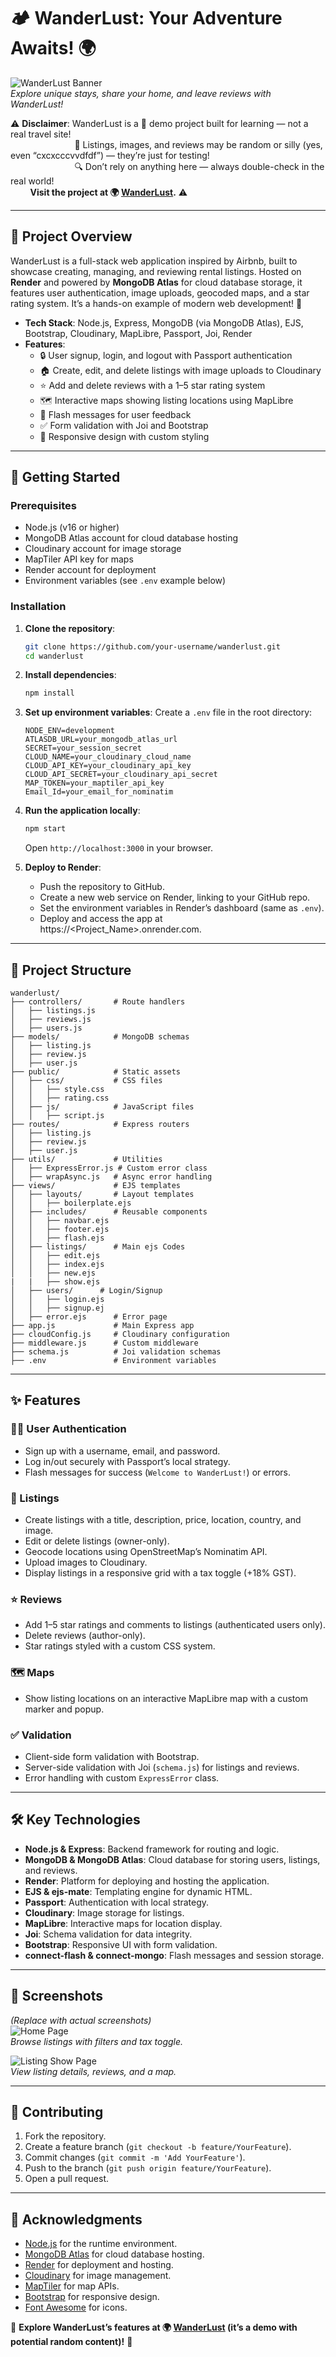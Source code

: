 # 🏕️ WanderLust: Your Adventure Awaits! 🌍

![WanderLust Banner](https://via.placeholder.com/1200x300.png?text=WanderLust+Adventure)  
*Explore unique stays, share your home, and leave reviews with WanderLust!*

⚠️ **Disclaimer**: WanderLust is a 🚀 demo project built for learning — not a real travel site!<br>
&nbsp;&nbsp;&nbsp;&nbsp;&nbsp;&nbsp;&nbsp;&nbsp;&nbsp;&nbsp;&nbsp;&nbsp;&nbsp;&nbsp;&nbsp;&nbsp;&nbsp;&nbsp;&nbsp;&nbsp;&nbsp;&nbsp;&nbsp;&nbsp;&nbsp;&nbsp;🧪 Listings, images, and reviews may be random or silly (yes, even “cxcxcccvvdfdf”) — they’re just for testing!<br>
&nbsp;&nbsp;&nbsp;&nbsp;&nbsp;&nbsp;&nbsp;&nbsp;&nbsp;&nbsp;&nbsp;&nbsp;&nbsp;&nbsp;&nbsp;&nbsp;&nbsp;&nbsp;&nbsp;&nbsp;&nbsp;&nbsp;&nbsp;&nbsp;&nbsp;&nbsp;🔍 Don’t rely on anything here — always double-check in the real world!<br>
&nbsp;&nbsp;&nbsp;&nbsp;&nbsp;&nbsp;&nbsp;&nbsp;**Visit the project at 🌍 [WanderLust](https://wanderlust-d6vl.onrender.com/listings).** ⚠️

---

## 📖 Project Overview

WanderLust is a full-stack web application inspired by Airbnb, built to showcase creating, managing, and reviewing rental listings. Hosted on **Render** and powered by **MongoDB Atlas** for cloud database storage, it features user authentication, image uploads, geocoded maps, and a star rating system. It’s a hands-on example of modern web development! 🚀

- **Tech Stack**: Node.js, Express, MongoDB (via MongoDB Atlas), EJS, Bootstrap, Cloudinary, MapLibre, Passport, Joi, Render
- **Features**:
  - 🔒 User signup, login, and logout with Passport authentication
  - 🏠 Create, edit, and delete listings with image uploads to Cloudinary
  - ⭐ Add and delete reviews with a 1–5 star rating system
  - 🗺️ Interactive maps showing listing locations using MapLibre
  - 📢 Flash messages for user feedback
  - ✅ Form validation with Joi and Bootstrap
  - 📱 Responsive design with custom styling

---

## 🚀 Getting Started

### Prerequisites
- Node.js (v16 or higher)
- MongoDB Atlas account for cloud database hosting
- Cloudinary account for image storage
- MapTiler API key for maps
- Render account for deployment
- Environment variables (see `.env` example below)

### Installation
1. **Clone the repository**:
   ```bash
   git clone https://github.com/your-username/wanderlust.git
   cd wanderlust
   ```

2. **Install dependencies**:
   ```bash
   npm install
   ```

3. **Set up environment variables**:
   Create a `.env` file in the root directory:
   ```env
   NODE_ENV=development
   ATLASDB_URL=your_mongodb_atlas_url
   SECRET=your_session_secret
   CLOUD_NAME=your_cloudinary_cloud_name
   CLOUD_API_KEY=your_cloudinary_api_key
   CLOUD_API_SECRET=your_cloudinary_api_secret
   MAP_TOKEN=your_maptiler_api_key
   Email_Id=your_email_for_nominatim
   ```

4. **Run the application locally**:
   ```bash
   npm start
   ```
   Open `http://localhost:3000` in your browser.

5. **Deploy to Render**:
   - Push the repository to GitHub.
   - Create a new web service on Render, linking to your GitHub repo.
   - Set the environment variables in Render’s dashboard (same as `.env`).
   - Deploy and access the app at https://<Project_Name>.onrender.com.

---

## 📂 Project Structure

```plaintext
wanderlust/
├── controllers/       # Route handlers
│   ├── listings.js
│   ├── reviews.js
│   ├── users.js
├── models/            # MongoDB schemas
│   ├── listing.js
│   ├── review.js
│   ├── user.js
├── public/            # Static assets
│   ├── css/           # CSS files
│   │   ├── style.css
│   │   ├── rating.css
│   ├── js/            # JavaScript files
│   │   ├── script.js
├── routes/            # Express routers
│   ├── listing.js
│   ├── review.js
│   ├── user.js
├── utils/             # Utilities
│   ├── ExpressError.js # Custom error class
│   ├── wrapAsync.js   # Async error handling
├── views/             # EJS templates
│   ├── layouts/       # Layout templates
│   │   ├── boilerplate.ejs
│   ├── includes/      # Reusable components
│   │   ├── navbar.ejs
│   │   ├── footer.ejs
│   │   ├── flash.ejs
│   ├── listings/      # Main ejs Codes
│   │   ├── edit.ejs
│   │   ├── index.ejs
│   │   ├── new.ejs
|   |   ├── show.ejs
│   ├── users/      # Login/Signup
│   │   ├── login.ejs
│   │   ├── signup.ej
│   ├── error.ejs      # Error page
├── app.js             # Main Express app
├── cloudConfig.js     # Cloudinary configuration
├── middleware.js      # Custom middleware
├── schema.js          # Joi validation schemas
├── .env               # Environment variables
```

---

## ✨ Features

### 🧑‍💻 User Authentication
- Sign up with a username, email, and password.
- Log in/out securely with Passport’s local strategy.
- Flash messages for success (`Welcome to WanderLust!`) or errors.

### 🏡 Listings
- Create listings with a title, description, price, location, country, and image.
- Edit or delete listings (owner-only).
- Geocode locations using OpenStreetMap’s Nominatim API.
- Upload images to Cloudinary.
- Display listings in a responsive grid with a tax toggle (+18% GST).

### ⭐ Reviews
- Add 1–5 star ratings and comments to listings (authenticated users only).
- Delete reviews (author-only).
- Star ratings styled with a custom CSS system.

### 🗺️ Maps
- Show listing locations on an interactive MapLibre map with a custom marker and popup.

### ✅ Validation
- Client-side form validation with Bootstrap.
- Server-side validation with Joi (`schema.js`) for listings and reviews.
- Error handling with custom `ExpressError` class.

---

## 🛠️ Key Technologies

- **Node.js & Express**: Backend framework for routing and logic.
- **MongoDB & MongoDB Atlas**: Cloud database for storing users, listings, and reviews.
- **Render**: Platform for deploying and hosting the application.
- **EJS & ejs-mate**: Templating engine for dynamic HTML.
- **Passport**: Authentication with local strategy.
- **Cloudinary**: Image storage for listings.
- **MapLibre**: Interactive maps for location display.
- **Joi**: Schema validation for data integrity.
- **Bootstrap**: Responsive UI with form validation.
- **connect-flash & connect-mongo**: Flash messages and session storage.

---

## 📸 Screenshots

*(Replace with actual screenshots)*  
![Home Page](https://via.placeholder.com/600x300.png?text=Home+Page)  
*Browse listings with filters and tax toggle.*

![Listing Show Page](https://via.placeholder.com/600x300.png?text=Listing+Show+Page)  
*View listing details, reviews, and a map.*

---

## 🤝 Contributing

1. Fork the repository.
2. Create a feature branch (`git checkout -b feature/YourFeature`).
3. Commit changes (`git commit -m 'Add YourFeature'`).
4. Push to the branch (`git push origin feature/YourFeature`).
5. Open a pull request.

---

## 🙌 Acknowledgments

- [Node.js](https://nodejs.org/) for the runtime environment.
- [MongoDB Atlas](https://www.mongodb.com/cloud/atlas) for cloud database hosting.
- [Render](https://render.com/) for deployment and hosting.
- [Cloudinary](https://cloudinary.com/) for image management.
- [MapTiler](https://www.maptiler.com/) for map APIs.
- [Bootstrap](https://getbootstrap.com/) for responsive design.
- [Font Awesome](https://fontawesome.com/) for icons.

🌟 **Explore WanderLust’s features at 🌍 [WanderLust](https://wanderlust-d6vl.onrender.com/listings) (it’s a demo with potential random content)!** 🌟
